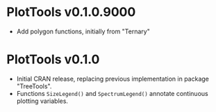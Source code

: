 # PlotTools v0.1.0.9000

- Add polygon functions, initially from "Ternary"

# PlotTools v0.1.0

- Initial CRAN release, replacing previous implementation in package 
  "TreeTools".
- Functions `SizeLegend()` and `SpectrumLegend()` annotate continuous plotting
  variables.
